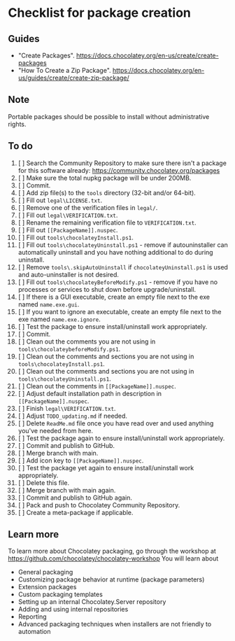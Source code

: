 ﻿# Checklist for package creation

## Guides

- "Create Packages". <https://docs.chocolatey.org/en-us/create/create-packages>
- "How To Create a Zip Package". <https://docs.chocolatey.org/en-us/guides/create/create-zip-package/>

## Note

Portable packages should be possible to install without administrative rights.

## To do

1. [ ] Search the Community Repository to make sure there isn't a package for this software already: <https://community.chocolatey.org/packages>
2. [ ] Make sure the total nupkg package will be under 200MB.
3. [ ] Commit.
4. [ ] Add zip file(s) to the `tools` directory (32-bit and/or 64-bit).
5. [ ] Fill out `legal\LICENSE.txt`.
6. [ ] Remove one of the verification files in `legal/`.
7. [ ] Fill out `legal\VERIFICATION.txt`.
8. [ ] Rename the remaining verification file to `VERIFICATION.txt`.
9. [ ] Fill out `[[PackageName]].nuspec`.
10. [ ] Fill out `tools\chocolateyInstall.ps1`.
11. [ ] Fill out `tools\chocolateyUninstall.ps1` - remove if autouninstaller can automatically uninstall and you have nothing additional to do during uninstall.
12. [ ] Remove `tools\.skipAutoUninstall` if `chocolateyUninstall.ps1` is used and auto-uninstaller is not desired.
13. [ ] Fill out `tools\chocolateyBeforeModify.ps1` - remove if you have no processes or services to shut down before upgrade/uninstall.
14. [ ] If there is a GUI executable, create an empty file next to the exe named `name.exe.gui`.
15. [ ] If you want to ignore an executable, create an empty file next to the exe named `name.exe.ignore`.
16. [ ] Test the package to ensure install/uninstall work appropriately.
17. [ ] Commit.
18. [ ] Clean out the comments you are not using in `tools\chocolateybeforeModify.ps1`.
19. [ ] Clean out the comments and sections you are not using in `tools\chocolateyInstall.ps1`.
20. [ ] Clean out the comments and sections you are not using in `tools\chocolateyUninstall.ps1`.
21. [ ] Clean out the comments in `[[PackageName]].nuspec`.
22. [ ] Adjust default installation path in description in `[[PackageName]].nuspec`.
23. [ ] Finish `legal\VERIFICATION.txt`.
24. [ ] Adjust `TODO_updating.md` if needed.
25. [ ] Delete `ReadMe.md` file once you have read over and used anything you've needed from here.
26. [ ] Test the package again to ensure install/uninstall work appropriately.
27. [ ] Commit and publish to GitHub.
28. [ ] Merge branch with main.
29. [ ] Add icon key to `[[PackageName]].nuspec`.
30. [ ] Test the package yet again to ensure install/uninstall work appropriately.
31. [ ] Delete this file.
32. [ ] Merge branch with main again.
33. [ ] Commit and publish to GitHub again.
34. [ ] Pack and push to Chocolatey Community Repository.
35. [ ] Create a meta-package if applicable.

## Learn more

To learn more about Chocolatey packaging, go through the workshop at <https://github.com/chocolatey/chocolatey-workshop>
You will learn about

- General packaging
- Customizing package behavior at runtime (package parameters)
- Extension packages
- Custom packaging templates
- Setting up an internal Chocolatey.Server repository
- Adding and using internal repositories
- Reporting
- Advanced packaging techniques when installers are not friendly to automation
